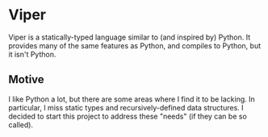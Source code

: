 # Viper

Viper is a statically-typed language similar to (and inspired by) Python. It provides many of the same features as
Python, and compiles to Python, but it isn't Python.

## Motive

I like Python a lot, but there are some areas where I find it to be lacking. In particular, I miss static types and
recursively-defined data structures. I decided to start this project to address these "needs" (if they can be so
called).

